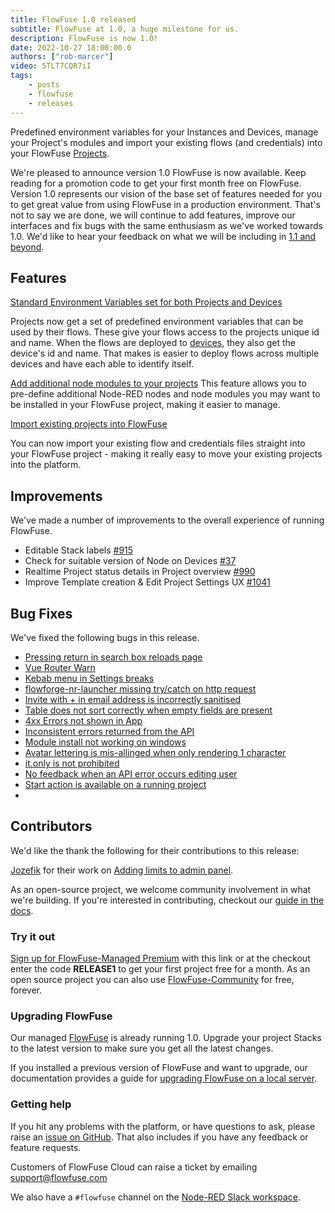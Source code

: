 ```yaml
---
title: FlowFuse 1.0 released
subtitle: FlowFuse at 1.0, a huge milestone for us.
description: FlowFuse is now 1.0!
date: 2022-10-27 18:00:00.0
authors: ["rob-marcer"]
video: 5TLT7CQR7iI
tags:
    - posts
    - flowfuse
    - releases
---
```


Predefined environment variables for your Instances and Devices, manage your Project's modules and import your existing flows (and credentials) into your FlowFuse [Projects](/docs/user/concepts/#instance).

<!--more-->

<!-- Keep reading for the details of what's in this release or you can watch our 1 minute roundup video of the new release above.  -->

We're pleased to announce version 1.0 FlowFuse is now available. Keep reading for a promotion code to get your first month free on FlowFuse. Version 1.0 represents our vision of the base set of features needed for you to get great value from using FlowFuse in a production environment. That's not to say we are done, we will continue to add features, improve our interfaces and fix bugs with the same enthusiasm as we've worked towards 1.0. We'd like to hear your feedback on what we will be including in [1.1 and beyond](https://github.com/orgs/flowforge/projects/5).

## Features
[Standard Environment Variables set for both Projects and Devices](https://github.com/FlowFuse/flowforge/issues/841)

Projects now get a set of predefined environment variables that can be used by their flows. These give your flows access to the projects unique id and name. When the flows are deployed to [devices](/docs/user/concepts/#device), they also get the device's id and name. That makes is easier to deploy flows across multiple devices and have each able to identify itself.

[Add additional node modules to your projects](https://github.com/FlowFuse/flowforge/issues/405)
This feature allows you to pre-define additional Node-RED nodes and node modules you may want to be installed in your FlowFuse project, making it easier to manage.

[Import existing projects into FlowFuse](https://github.com/FlowFuse/flowforge/issues/835)

You can now import your existing flow and credentials files straight into your FlowFuse project - making it really easy to move your existing projects into the platform.

## Improvements
We've made a number of improvements to the overall experience of running FlowFuse.

- Editable Stack labels [#915](https://github.com/FlowFuse/flowforge/issues/915)
- Check for suitable version of Node on Devices [#37](https://github.com/FlowFuse/flowforge-device-agent/issues/37)
- Realtime Project status details in Project overview  [#990](https://github.com/FlowFuse/flowforge/issues/990)
- Improve Template creation & Edit Project Settings UX [#1041](https://github.com/FlowFuse/flowforge/issues/1041)

## Bug Fixes
We've fixed the following bugs in this release.
- [Pressing return in search box reloads page](https://github.com/FlowFuse/flowforge/issues/1143)
- [Vue Router Warn](https://github.com/FlowFuse/flowforge/issues/1126)
- [Kebab menu in Settings breaks](https://github.com/FlowFuse/forge-ui-components/issues/58)
- [flowforge-nr-launcher missing try/catch on http request](https://github.com/FlowFuse/flowforge/issues/1096)
- [Invite with + in email address is incorrectly sanitised](https://github.com/FlowFuse/flowforge/issues/1145)
- [Table does not sort correctly when empty fields are present](https://github.com/FlowFuse/forge-ui-components/issues/59)
- [4xx Errors not shown in App](https://github.com/FlowFuse/flowforge/issues/929)
- [Inconsistent errors returned from the API](https://github.com/FlowFuse/flowforge/issues/1076)
- [Module install not working on windows](https://github.com/FlowFuse/flowforge-nr-launcher/issues/77)
- [Avatar lettering is mis-allinged when only rendering 1 character](https://github.com/FlowFuse/flowforge/issues/1038)
- [it.only is not prohibited](https://github.com/FlowFuse/flowforge/issues/968)
- [No feedback when an API error occurs editing user](https://github.com/FlowFuse/flowforge/issues/966)
- [Start action is available on a running project](https://github.com/FlowFuse/flowforge/issues/1040)
- 
## Contributors
We'd like the thank the following for their contributions to this release:

[Jozefik](https://github.com/Jozefik) for their work on [Adding limits to admin panel](https://github.com/FlowFuse/flowforge/pull/1082).

As an open-source project, we welcome community involvement in what we're building. If you're interested in contributing, checkout our [guide in the docs](/docs/contribute/).

### Try it out

[Sign up for FlowFuse-Managed Premium](https://app.flowforge.com/account/create?code=RELEASE1) with this link or at the checkout enter the code **RELEASE1** to get your first project free for a month. As an open source project you can also use [FlowFuse-Community](/docs/install/) for free, forever.


### Upgrading FlowFuse

Our managed [FlowFuse](https://app.flowforge.com) is already running 1.0. Upgrade your project Stacks to the latest version to make sure you get all the latest changes.

If you installed a previous version of FlowFuse and want to upgrade, our documentation provides a
guide for [upgrading FlowFuse on a local server](/docs/upgrade/#upgrading-flowfuse).

### Getting help

If you hit any problems with the platform, or have questions to ask, please raise an [issue on GitHub](https://github.com/FlowFuse/flowforge/issues).
That also includes if you have any feedback or feature requests.

Customers of FlowFuse Cloud can raise a ticket by emailing support@flowfuse.com

We also have a `#flowfuse` channel on the [Node-RED Slack workspace](https://nodered.org/slack).
